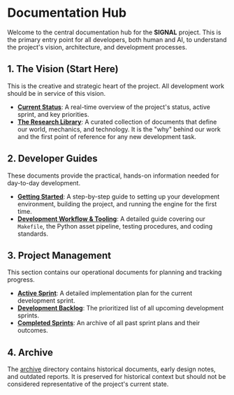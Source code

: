 # Documentation Hub

Welcome to the central documentation hub for the **SIGNAL** project. This is the primary entry point for all developers, both human and AI, to understand the project's vision, architecture, and development processes.

## 1. The Vision (Start Here)

This is the creative and strategic heart of the project. All development work should be in service of this vision.

*   **[Current Status](./CURRENT_STATUS.md)**: A real-time overview of the project's status, active sprint, and key priorities.
*   **[The Research Library](./research/README.md)**: A curated collection of documents that define our world, mechanics, and technology. It is the "why" behind our work and the first point of reference for any new development task.

## 2. Developer Guides

These documents provide the practical, hands-on information needed for day-to-day development.

*   **[Getting Started](./guides/GETTING_STARTED.md)**: A step-by-step guide to setting up your development environment, building the project, and running the engine for the first time.
*   **[Development Workflow & Tooling](./guides/Development_Workflow_and_Tooling.md)**: A detailed guide covering our `Makefile`, the Python asset pipeline, testing procedures, and coding standards.

## 3. Project Management

This section contains our operational documents for planning and tracking progress.

*   **[Active Sprint](./sprints/active/sprint_18_systems_refactor.md)**: A detailed implementation plan for the current development sprint.
*   **[Development Backlog](./sprints/backlog/README.md)**: The prioritized list of all upcoming development sprints.
*   **[Completed Sprints](./sprints/completed/)**: An archive of all past sprint plans and their outcomes.

## 4. Archive

The [archive](./archive/) directory contains historical documents, early design notes, and outdated reports. It is preserved for historical context but should not be considered representative of the project's current state.
